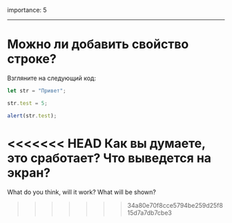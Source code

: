 importance: 5

---

# Можно ли добавить свойство строке?


Взгляните на следующий код:

```js
let str = "Привет";

str.test = 5;

alert(str.test);
```

<<<<<<< HEAD
Как вы думаете, это сработает? Что выведется на экран?
=======
What do you think, will it work? What will be shown?
>>>>>>> 34a80e70f8cce5794be259d25f815d7a7db7cbe3
